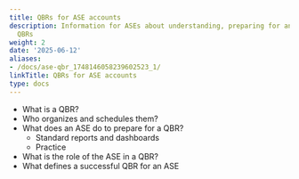 ```yaml
---
title: QBRs for ASE accounts
description: Information for ASEs about understanding, preparing for and delivering
  QBRs
weight: 2
date: '2025-06-12'
aliases:
- /docs/ase-qbr_1748146058239602523_1/
linkTitle: QBRs for ASE accounts
type: docs
---
```


- What is a QBR?
- Who organizes and schedules them?
- What does an ASE do to prepare for a QBR?
  - Standard reports and dashboards
  - Practice
- What is the role of the ASE in a QBR?
- What defines a successful QBR for an ASE
